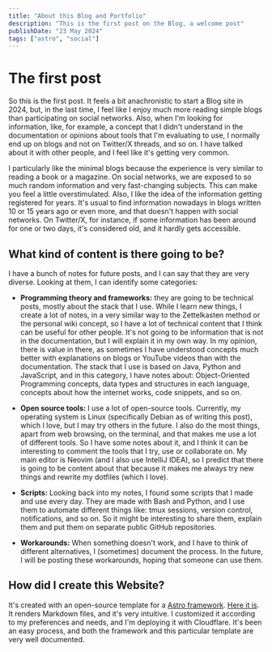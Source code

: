 ```yaml
---
title: "About this Blog and Portfolio"
description: "This is the first post on the Blog, a welcome post"
publishDate: "23 May 2024"
tags: ["astro", "social"]
---
```



# The first post

So this is the first post. It feels a bit anachronistic to start a Blog site in 2024, but, in the last time, I feel like I enjoy much more reading simple blogs than participating on social networks. Also, when I'm looking for information, like, for example, a concept that I didn't understand in the documentation or opinions about tools that I'm evaluating to use, I normally end up on blogs and not on Twitter/X threads, and so on. I have talked about it with other people, and I feel like it's getting very common.

I particularly like the minimal blogs because the experience is very similar to reading a book or a magazine. On social networks, we are exposed to so much random information and very fast-changing subjects. This can make you feel a little overstimulated. Also, I like the idea of the information getting registered for years. It's usual to find information nowadays in blogs written 10 or 15 years ago or even more, and that doesn't happen with social networks. On Twitter/X, for instance, if some information has been around for one or two days, it's considered old, and it hardly gets accessible.

## What kind of content is there going to be?

I have a bunch of notes for future posts, and I can say that they are very diverse. Looking at them, I can identify some categories:

- **Programming theory and frameworks:** they are going to be technical posts, mostly about the stack that I use. While I learn new things, I create a lot of notes, in a very similar way to the Zettelkasten method or the personal wiki concept, so I have a lot of technical content that I think can be useful for other people. It's not going to be information that is not in the documentation, but I will explain it in my own way. In my opinion, there is value in there, as sometimes I have understood concepts much better with explanations on blogs or YouTube videos than with the documentation. The stack that I use is based on Java, Python and JavaScript, and in this category, I have notes about: Object-Oriented Programming concepts, data types and structures in each language, concepts about how the internet works, code snippets, and so on.

- **Open source tools:** I use a lot of open-source tools. Currently, my operating system is Linux (specifically Debian as of writing this post), which I love, but I may try others in the future. I also do the most things, apart from web browsing, on the terminal, and that makes me use a lot of different tools. So I have some notes about it, and I think it can be interesting to comment the tools that I try, use or collaborate on. My main editor is Neovim (and I also use IntelliJ IDEA), so I predict that there is going to be content about that because it makes me always try new things and rewrite my dotfiles (which I love).

- **Scripts:** Looking back into my notes, I found some scripts that I made and use every day. They are made with Bash and Python, and I use them to automate different things like: tmux sessions, version control, notifications, and so on. So it might be interesting to share them, explain them and put them on separate public GitHub repositories.

- **Workarounds:** When something doesn't work, and I have to think of different alternatives, I (sometimes) document the process. In the future, I will be posting these workarounds, hoping that someone can use them.

## How did I create this Website?

It's created with an open-source template for a [Astro framework](https://astro.build/). [Here it is](https://github.com/chrismwilliams/astro-theme-cactus). It renders Markdown files, and it's very intuitive. I customized it according to my preferences and needs, and I'm deploying it with Cloudflare. It's been an easy process, and both the framework and this particular template are very well documented.
